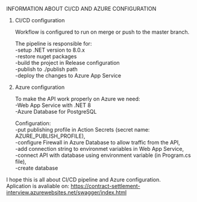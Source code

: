 INFORMATION ABOUT CI/CD AND AZURE CONFIGURATION

1. CI/CD configuration

	Workflow is configured to run on merge or push to the master branch.
	
	The pipeline is responsible for: </br>
		  -setup .NET version to 8.0.x </br>
		  -restore nuget packages </br>
		  -build the project in Release configuration </br>
		  -publish to ./publish path </br>
		  -deploy the changes to Azure App Service </br>

2. Azure configuration
   
   To make the API work properly on Azure we need:</br>
     -Web App Service with .NET 8</br>
     -Azure Database for PostgreSQL</br>

   Configuration:</br>
     -put publishing profile in Action Secrets (secret name: AZURE_PUBLISH_PROFILE),</br>
     -configure Firewall in Azure Database to allow traffic from the API,</br>
     -add connection string to environmet variables in Web App Service,</br>
     -connect API with database using environment variable (in Program.cs file),</br>
     -create database</br>

I hope this is all about CI/CD pipeline and Azure configuration.</br>
Aplication is avaliable on: https://contract-settlement-interview.azurewebsites.net/swagger/index.html
     
